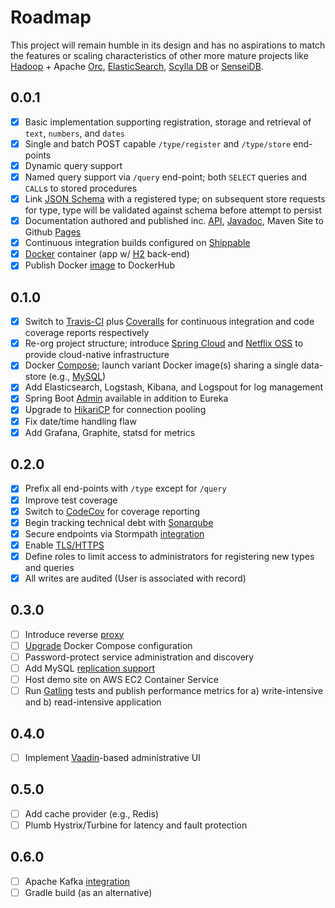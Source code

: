 # Roadmap

This project will remain humble in its design and has no aspirations to match the features or scaling characteristics of other more mature projects like [Hadoop](https://hadoop.apache.org/) + Apache [Orc](https://orc.apache.org/), [ElasticSearch](https://www.elastic.co/products/elasticsearch), [Scylla DB](http://www.scylladb.com/) or [SenseiDB](http://www.senseidb.com/).


## 0.0.1 

- [x] Basic implementation supporting registration, storage and retrieval of `text`, `numbers`, and `dates`
- [x] Single and batch POST capable `/type/register` and `/type/store` end-points
- [x] Dynamic query support
- [x] Named query support via `/query` end-point; both `SELECT` queries and `CALL`s to stored procedures
- [x] Link [JSON Schema](http://spacetelescope.github.io/understanding-json-schema/) with a registered type; on subsequent store requests for type, type will be validated against schema before attempt to persist
- [x] Documentation authored and published inc. [API](http://fastnsilver.github.io/grivet/grivet/rest-api.html), [Javadoc](http://fastnsilver.github.io/grivet/apidocs/index.html), Maven Site to Github [Pages](http://fastnsilver.github.io/grivet/)
- [x] Continuous integration builds configured on [Shippable](http://docs.shippable.com/)
- [x] [Docker](https://www.docker.com/) container (app w/ [H2](http://www.h2database.com/html/main.html) back-end)
- [x] Publish Docker [image](https://hub.docker.com/r/fastnsilver/grivet/) to DockerHub

## 0.1.0

- [x] Switch to [Travis-CI](https://travis-ci.org/) plus [Coveralls](https://coveralls.io) for continuous integration and code coverage reports respectively
- [x] Re-org project structure; introduce [Spring Cloud](http://projects.spring.io/spring-cloud/) and [Netflix OSS](http://cloud.spring.io/spring-cloud-netflix/spring-cloud-netflix.html) to provide cloud-native infrastructure
- [x] Docker [Compose](https://docs.docker.com/compose/); launch variant Docker image(s) sharing a single data-store (e.g., [MySQL](https://www.mysql.com/))
- [x] Add Elasticsearch, Logstash, Kibana, and Logspout for log management
- [x] Spring Boot [Admin](https://github.com/codecentric/spring-boot-admin#spring-boot-admin) available in addition to Eureka
- [x] Upgrade to [HikariCP](http://brettwooldridge.github.io/HikariCP/) for connection pooling
- [x] Fix date/time handling flaw
- [x] Add Grafana, Graphite, statsd for metrics

## 0.2.0

- [x] Prefix all end-points with `/type` except for `/query`
- [x] Improve test coverage
- [x] Switch to [CodeCov](https://codecov.io/) for coverage reporting
- [x] Begin tracking technical debt with [Sonarqube](https://hub.docker.com/_/sonarqube/)
- [x] Secure endpoints via Stormpath [integration](https://stormpath.com/blog/build-spring-boot-spring-security-app/)
- [x] Enable [TLS/HTTPS](http://security.stackexchange.com/questions/5126/whats-the-difference-between-ssl-tls-and-https) 
- [x] Define roles to limit access to administrators for registering new types and queries
- [x] All writes are audited (User is associated with record)

## 0.3.0

- [ ] Introduce reverse [proxy](https://github.com/fastnsilver/grivet/issues/9)
- [ ] [Upgrade](https://github.com/fastnsilver/grivet/issues/8) Docker Compose configuration
- [ ] Password-protect service administration and discovery
- [ ] Add MySQL [replication support](https://github.com/ioggstream/mysql-community/blob/master/ga/docker-compose.yml)
- [ ] Host demo site on AWS EC2 Container Service
- [ ] Run [Gatling](http://gatling.io/#/) tests and publish performance metrics for a) write-intensive and b) read-intensive application

## 0.4.0

- [ ] Implement [Vaadin](https://vaadin.com/home)-based administrative UI

## 0.5.0

- [ ] Add cache provider (e.g., Redis)
- [ ] Plumb Hystrix/Turbine for latency and fault protection

## 0.6.0

- [ ] Apache Kafka [integration](https://github.com/fastnsilver/grivet/issues/7)
- [ ] Gradle build (as an alternative)
